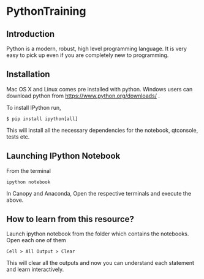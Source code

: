 
# PythonTraining
## Introduction

Python is a modern, robust, high level programming language. It is very easy to pick up even if you are completely new to programming.

## Installation

Mac OS X and Linux comes pre installed with python. Windows users can download python from https://www.python.org/downloads/ .

To install IPython run,

    $ pip install ipython[all]
    
This will install all the necessary dependencies for the notebook, qtconsole, tests etc.

## Launching IPython Notebook

From the terminal

    ipython notebook

In Canopy and Anaconda, Open the respective terminals and execute the above.

## How to learn from this resource?

Launch ipython notebook from the folder which contains the notebooks. Open each one of them

    Cell > All Output > Clear
    
This will clear all the outputs and now you can understand each statement and learn interactively.
